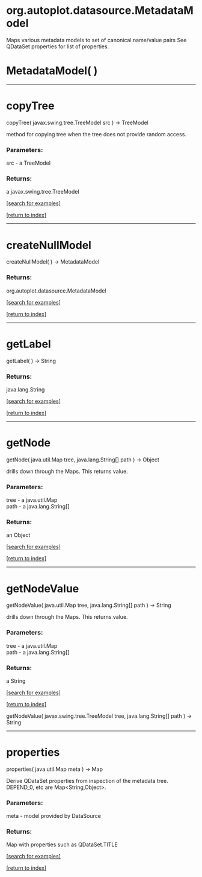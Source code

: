 # org.autoplot.datasource.MetadataModel

Maps various metadata models to set of canonical name/value pairs
 See QDataSet properties for list of properties.

# MetadataModel( )


***
<a name="copyTree"></a>
# copyTree
copyTree( javax.swing.tree.TreeModel src ) &rarr; TreeModel

method for copying tree when the tree does not provide random access.

### Parameters:
src - a TreeModel

### Returns:
a javax.swing.tree.TreeModel


<a href="https://github.com/autoplot/dev/search?q=copyTree&unscoped_q=copyTree">[search for examples]</a>

<a href="https://github.com/autoplot/documentation/blob/master/javadoc/index-all.md">[return to index]</a>

***
<a name="createNullModel"></a>
# createNullModel
createNullModel(  ) &rarr; MetadataModel



### Returns:
org.autoplot.datasource.MetadataModel


<a href="https://github.com/autoplot/dev/search?q=createNullModel&unscoped_q=createNullModel">[search for examples]</a>

<a href="https://github.com/autoplot/documentation/blob/master/javadoc/index-all.md">[return to index]</a>

***
<a name="getLabel"></a>
# getLabel
getLabel(  ) &rarr; String



### Returns:
java.lang.String


<a href="https://github.com/autoplot/dev/search?q=getLabel&unscoped_q=getLabel">[search for examples]</a>

<a href="https://github.com/autoplot/documentation/blob/master/javadoc/index-all.md">[return to index]</a>

***
<a name="getNode"></a>
# getNode
getNode( java.util.Map tree, java.lang.String[] path ) &rarr; Object

drills down through the Maps.  This returns value.

### Parameters:
tree - a java.util.Map
<br>path - a java.lang.String[]

### Returns:
an Object


<a href="https://github.com/autoplot/dev/search?q=getNode&unscoped_q=getNode">[search for examples]</a>

<a href="https://github.com/autoplot/documentation/blob/master/javadoc/index-all.md">[return to index]</a>

***
<a name="getNodeValue"></a>
# getNodeValue
getNodeValue( java.util.Map tree, java.lang.String[] path ) &rarr; String

drills down through the Maps.  This returns value.

### Parameters:
tree - a java.util.Map
<br>path - a java.lang.String[]

### Returns:
a String


<a href="https://github.com/autoplot/dev/search?q=getNodeValue&unscoped_q=getNodeValue">[search for examples]</a>

<a href="https://github.com/autoplot/documentation/blob/master/javadoc/index-all.md">[return to index]</a>

getNodeValue( javax.swing.tree.TreeModel tree, java.lang.String[] path ) &rarr; String<br>
***
<a name="properties"></a>
# properties
properties( java.util.Map meta ) &rarr; Map

Derive QDataSet properties from inspection of the metadata tree.
 DEPEND_0, etc are Map&lt;String,Object&gt;.

### Parameters:
meta - model provided by DataSource

### Returns:
Map with properties such as QDataSet.TITLE

<a href="https://github.com/autoplot/dev/search?q=properties&unscoped_q=properties">[search for examples]</a>

<a href="https://github.com/autoplot/documentation/blob/master/javadoc/index-all.md">[return to index]</a>

